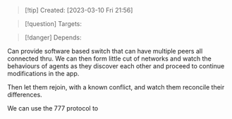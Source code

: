 
>[!tip] Created: [2023-03-10 Fri 21:56]

>[!question] Targets: 

>[!danger] Depends: 

Can provide software based switch that can have multiple peers all connected thru.
We can then form little cut of networks and watch the behaviours of agents as they discover each other and proceed to continue modifications in the app.

Then let them rejoin, with a known conflict, and watch them reconcile their differences.

We can use the 777 protocol to
